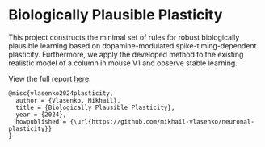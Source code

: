 # Biologically Plausible Plasticity

This project constructs the minimal set of rules for robust biologically plausible learning based on
dopamine-modulated spike-timing-dependent plasticity. Furthermore, we apply the developed
method to the existing realistic model of a column in mouse V1 and observe stable learning.

View the full report [here](project_report.pdf).

```
@misc{vlasenko2024plasticity,
  author = {Vlasenko, Mikhail},
  title = {Biologically Plausible Plasticity},
  year = {2024},
  howpublished = {\url{https://github.com/mikhail-vlasenko/neuronal-plasticity}}
}
```
